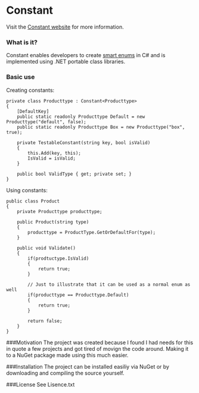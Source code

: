 Constant
========

Visit the [Constant website](https://github.com/projecteon/Constant) for more information.

### What is it?
Constant enables developers to create [smart enums](http://shashankshetty.wordpress.com/2010/07/18/smart-enums/) in C# and is implemented using .NET portable class libraries.  

### Basic use

Creating constants:

<!-- {% examplecode csharp %} -->
	private class Producttype : Constant<Producttype>
	{
		[DefaultKey]
		public static readonly Producttype Default = new Producttype("default", false);
		public static readonly Producttype Box = new Producttype("box", true);

		private TestableConstant(string key, bool isValid)
		{
			this.Add(key, this);
			IsValid = isValid;
		}

		public bool ValidType { get; private set; }
	}
<!-- {% endexamplecode %} -->

Using constants:
<!-- {% examplecode csharp %} -->
	public class Product
	{
		private Producttype producttype;
		
		public Product(string type)
		{
			producttype = ProductType.GetOrDefaultFor(type);
		}	
	
		public void Validate()
		{
			if(prodtuctype.IsValid)
			{
				return true;
			}

			// Just to illustrate that it can be used as a normal enum as well
			if(producttype == Producttype.Default)
			{
				return true;
			}

			return false;
		}	
	}
<!-- {% endexamplecode %} -->

###Motivation
The project was created because I found I had needs for this in quote a few projects and got tired of movign the code around. Making it to a NuGet package made using this much easier.

###Installation
The project can be installed easiliy via NuGet or by downloading and compiling the source yourself.

###License
See Lisence.txt